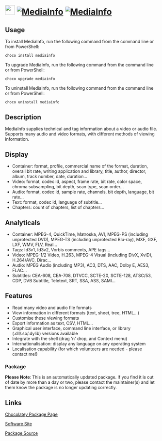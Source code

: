 ﻿# <img src="https://cdn.jsdelivr.net/gh/mkevenaar/chocolatey-packages@2c59a4d1860a81ab2cc059a6d11f6c7cdc0b657a/icons/mediainfo.svg" width="32" height="32"/> [![MediaInfo](https://img.shields.io/chocolatey/v/mediainfo.svg?label=MediaInfo)](https://chocolatey.org/packages/mediainfo) [![MediaInfo](https://img.shields.io/chocolatey/dt/mediainfo.svg)](https://chocolatey.org/packages/mediainfo)

## Usage
To install MediaInfo, run the following command from the command line or from PowerShell:
```powershell
choco install mediainfo
```

To upgrade MediaInfo, run the following command from the command line or from PowerShell:
```powershell
choco upgrade mediainfo
```

To uninstall MediaInfo, run the following command from the command line or from PowerShell:
```powershell
choco uninstall mediainfo
```

## Description
MediaInfo supplies technical and tag information about a video or audio file. Supports many audio and video formats, with different methods of viewing information.

## Display

* Container: format, profile, commercial name of the format, duration, overall bit rate, writing application and library, title, author, director, album, track number, date, duration...
* Video: format, codec id, aspect, frame rate, bit rate, color space, chroma subsampling, bit depth, scan type, scan order...
* Audio: format, codec id, sample rate, channels, bit depth, language, bit rate...
* Text: format, codec id, language of subtitle...
* Chapters: count of chapters, list of chapters...

## Analyticals

* Container: MPEG-4, QuickTime, Matroska, AVI, MPEG-PS (including unprotected DVD), MPEG-TS (including unprotected Blu-ray), MXF, GXF, LXF, WMV, FLV, Real...
* Tags: Id3v1, Id3v2, Vorbis comments, APE tags...
* Video: MPEG-1/2 Video, H.263, MPEG-4 Visual (including DivX, XviD), H.264/AVC, Dirac...
* Audio: MPEG Audio (including MP3), AC3, DTS, AAC, Dolby E, AES3, FLAC...
* Subtitles: CEA-608, CEA-708, DTVCC, SCTE-20, SCTE-128, ATSC/53, CDP, DVB Subtitle, Teletext, SRT, SSA, ASS, SAMI...

## Features

* Read many video and audio file formats
* View information in different formats (text, sheet, tree, HTML...)
* Customise these viewing formats
* Export information as text, CSV, HTML...
* Graphical user interface, command line interface, or library (.dll/.so/.dylib) versions available
* Integrate with the shell (drag 'n' drop, and Context menu)
* Internationalisation: display any language on any operating system
* Localisation capability (for which volunteers are needed - please contact me!)

### Package

**Please Note**: This is an automatically updated package. If you find it is
out of date by more than a day or two, please contact the maintainer(s) and
let them know the package is no longer updating correctly.


## Links
[Chocolatey Package Page](https://chocolatey.org/packages/mediainfo)

[Software Site](http://mediaarea.net/en/MediaInfo)

[Package Source](https://github.com/mkevenaar/chocolatey-packages/tree/master/automatic/mediainfo)

